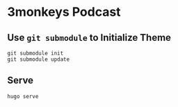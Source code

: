 # 3monkeys Podcast

## Use `git submodule` to Initialize Theme

``` shell
git submodule init
git submodule update
```

## Serve

``` shell
hugo serve
```
